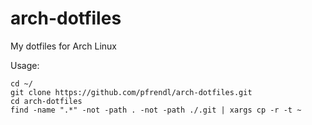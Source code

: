 # arch-dotfiles
My dotfiles for Arch Linux

Usage:
```
cd ~/
git clone https://github.com/pfrendl/arch-dotfiles.git
cd arch-dotfiles
find -name ".*" -not -path . -not -path ./.git | xargs cp -r -t ~
```
